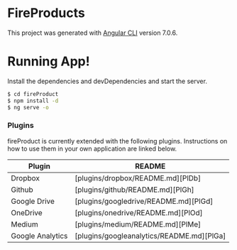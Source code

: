 # FireProducts

This project was generated with [Angular CLI](https://github.com/angular/angular-cli) version 7.0.6.


# Running App!

Install the dependencies and devDependencies and start the server.

```sh
$ cd fireProduct
$ npm install -d
$ ng serve -o
```

### Plugins

fireProduct is currently extended with the following plugins. Instructions on how to use them in your own application are linked below.

| Plugin | README |
| ------ | ------ |
| Dropbox | [plugins/dropbox/README.md][PlDb] |
| Github | [plugins/github/README.md][PlGh] |
| Google Drive | [plugins/googledrive/README.md][PlGd] |
| OneDrive | [plugins/onedrive/README.md][PlOd] |
| Medium | [plugins/medium/README.md][PlMe] |
| Google Analytics | [plugins/googleanalytics/README.md][PlGa] |


